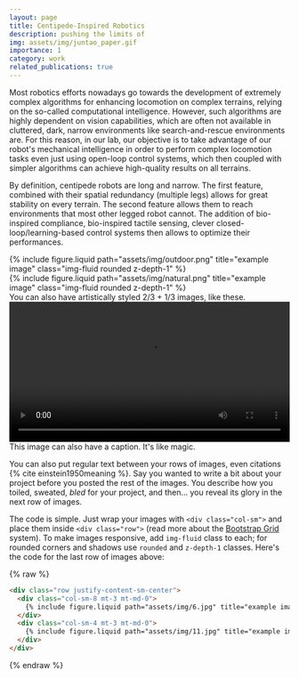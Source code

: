 ```yaml
---
layout: page
title: Centipede-Inspired Robotics
description: pushing the limits of
img: assets/img/juntao_paper.gif
importance: 1
category: work
related_publications: true
---
```


Most robotics efforts nowadays go towards the development of extremely complex algorithms for enhancing locomotion on complex terrains, relying on the so-called computational intelligence. However, such algorithms are highly dependent on vision capabilities, which are often not available in cluttered, dark, narrow environments like search-and-rescue environments are. For this reason, in our lab, our objective is to take advantage of our robot's mechanical intelligence in order to perform complex locomotion tasks even just using open-loop control systems, which then coupled with simpler algorithms can achieve high-quality results on all terrains.

By definition, centipede robots are long and narrow. The first feature, combined with their spatial redundancy (multiple legs) allows for great stability on every terrain. The second feature allows them to reach environments that most other legged robot cannot. The addition of bio-inspired compliance, bio-inspired tactile sensing, clever closed-loop/learning-based control systems then allows to optimize their performances.

<div class="row justify-content-sm-center">
    <div class="col-sm-8 mt-3 mt-md-0">
        {% include figure.liquid path="assets/img/outdoor.png" title="example image" class="img-fluid rounded z-depth-1" %}
    </div>
    <div class="col-sm-4 mt-3 mt-md-0">
        {% include figure.liquid path="assets/img/natural.png" title="example image" class="img-fluid rounded z-depth-1" %}
    </div>
</div>
<div class="caption">
    You can also have artistically styled 2/3 + 1/3 images, like these.
</div>


<div class="row">
    <div class="col-sm mt-3 mt-md-0">
        <video width="100%" controls>
            <source src="{{ '/assets/img/SI_High_Resulution_compressed.mp4' | relative_url }}" type="video/mp4">
            Your browser does not support the video tag.
        </video>
    </div>
</div>

<div class="caption">
    This image can also have a caption. It's like magic.
</div>

You can also put regular text between your rows of images, even citations {% cite einstein1950meaning %}.
Say you wanted to write a bit about your project before you posted the rest of the images.
You describe how you toiled, sweated, _bled_ for your project, and then... you reveal its glory in the next row of images.

The code is simple.
Just wrap your images with `<div class="col-sm">` and place them inside `<div class="row">` (read more about the <a href="https://getbootstrap.com/docs/4.4/layout/grid/">Bootstrap Grid</a> system).
To make images responsive, add `img-fluid` class to each; for rounded corners and shadows use `rounded` and `z-depth-1` classes.
Here's the code for the last row of images above:

{% raw %}

```html
<div class="row justify-content-sm-center">
  <div class="col-sm-8 mt-3 mt-md-0">
    {% include figure.liquid path="assets/img/6.jpg" title="example image" class="img-fluid rounded z-depth-1" %}
  </div>
  <div class="col-sm-4 mt-3 mt-md-0">
    {% include figure.liquid path="assets/img/11.jpg" title="example image" class="img-fluid rounded z-depth-1" %}
  </div>
</div>
```

{% endraw %}
